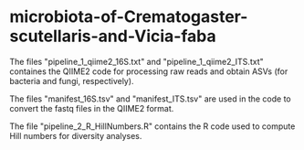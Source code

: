 # microbiota-of-Crematogaster-scutellaris-and-Vicia-faba

The files "pipeline_1_qiime2_16S.txt" and "pipeline_1_qiime2_ITS.txt" containes the QIIME2 code for processing raw reads and obtain ASVs (for bacteria and fungi, respectively). 

The files "manifest_16S.tsv" and "manifest_ITS.tsv" are used in the code to convert the fastq files in the QIIME2 format.

The file "pipeline_2_R_HillNumbers.R" contains the R code used to compute Hill numbers for diversity analyses.
